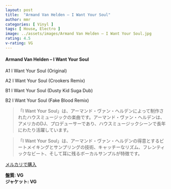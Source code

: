 ```yaml
---
layout: post
title:  "Armand Van Helden – I Want Your Soul"
author: mmr
categories: [ Vinyl ]
tags: [ House, Electro ]
image: ../assets/images/Armand Van Helden – I Want Your Soul.jpg
rating: 4.5
v-rating: VG
---
```


#### Armand Van Helden – I Want Your Soul

A1  I Want Your Soul (Original)

A2  I Want Your Soul (Crookers Remix)

B1  I Want Your Soul (Dusty Kid Suga Dub)

B2  I Want Your Soul (Fake Blood Remix)

> 「I Want Your Soul」は、アーマンド・ヴァン・ヘルデンによって制作されたハウスミュージックの楽曲です。アーマンド・ヴァン・ヘルデンは、アメリカのDJ、プロデューサーであり、ハウスミュージックシーンで長年にわたり活躍しています。

> 「I Want Your Soul」は、アーマンド・ヴァン・ヘルデンの得意とするビートメイキングとサンプリングの技術、キャッチーなリズム、フレンティックなビート、そして耳に残るボーカルサンプルが特徴です。


[メルカリで購入](https://jp.mercari.com/item/m70846990224)


<div class="mt-4 mb-4 d-flex align-items-center">
<strong class="mr-1">盤質: VG</strong>
</div>
<div class="mt-4 mb-4 d-flex align-items-center">
<strong class="mr-1">ジャケット: VG</strong>
</div>